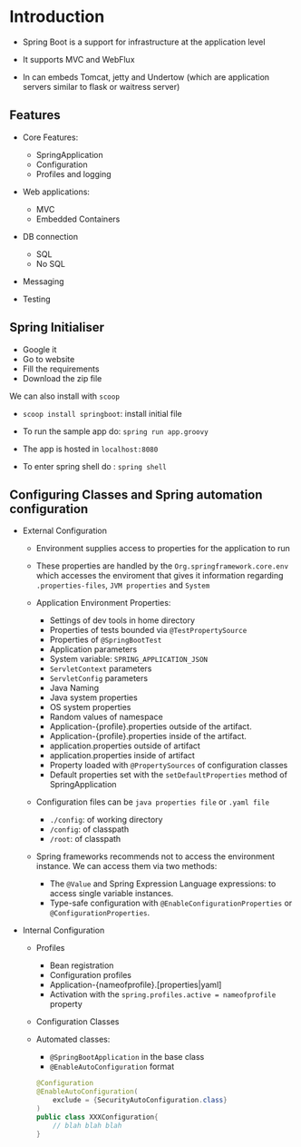 # Introduction 

- Spring Boot is a support for infrastructure at the application level

- It supports MVC and WebFlux

- In can embeds Tomcat, jetty and Undertow (which are application servers similar to flask or waitress server)

## Features

- Core Features: 
    - SpringApplication
    - Configuration
    - Profiles and logging

- Web applications:
    - MVC
    - Embedded Containers

- DB connection 
    - SQL
    - No SQL

- Messaging

- Testing

## Spring Initialiser 

- Google it 
- Go to website
- Fill the requirements 
- Download the zip file 

We can also install with `scoop`

- `scoop install springboot`: install initial file

- To run the sample app do: `spring run app.groovy`

- The app is hosted in `localhost:8080`

- To enter spring shell do : `spring shell`

## Configuring Classes and Spring automation configuration

- External Configuration
    
    - Environment supplies access to properties for the application to run 
    - These properties are handled by the `Org.springframework.core.env` which accesses the enviroment that gives it information regarding `.properties-files`, `JVM properties` and `System`
    - Application Environment Properties:
        - Settings of dev tools in home directory
        - Properties of tests bounded via `@TestPropertySource`
        - Properties of `@SpringBootTest`
        - Application parameters
        - System variable: `SPRING_APPLICATION_JSON`
        - `ServletContext` parameters
        - `ServletConfig` parameters
        - Java Naming
        - Java system properties
        - OS system properties
        - Random values of namespace
        - Application-\{profile\}.properties outside of the artifact.
        - Application-\{profile\}.properties
inside of the artifact.
        - application.properties outside of artifact
        - application.properties inside of artifact
        - Property loaded with `@PropertySources` of configuration classes
        - Default properties set with the `setDefaultProperties` method of SpringApplication

    - Configuration files can be `java properties file` or `.yaml file`
        - `./config`: of working directory
        - `/config`: of classpath
        - `/root`: of classpath

    - Spring frameworks recommends not to access the environment instance. We can access them via two methods:
        - The `@Value` and Spring Expression Language expressions: to access single variable instances. 
        - Type-safe configuration with `@EnableConfigurationProperties` or `@ConfigurationProperties`.               


- Internal Configuration

    - Profiles
        - Bean registration
        - Configuration profiles
        - Application-\{nameofprofile\}.\[properties|yaml\]
        - Activation with the `spring.profiles.active = nameofprofile` property
    
    - Configuration Classes 
    - Automated classes:
        - `@SpringBootApplication` in the base class
        - `@EnableAutoConfiguration` format
        ```java
        @Configuration
        @EnableAutoConfiguration( 
            exclude = {SecurityAutoConfiguration.class}
        )
        public class XXXConfiguration{
            // blah blah blah
        }
        ``` 


